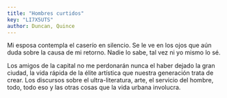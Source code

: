 ```yaml
---
title: "Hombres curtidos"
key: "LI7X5UTS"
author: Duncan, Quince
---
```

<div data-schema-version="8"><p>Mi esposa contempla el caserío en silencio. Se le ve en los ojos que aún duda sobre la causa de mi retorno. Nadie lo sabe, tal vez ni yo mismo lo sé.</p> <p>Los amigos de la capital no me perdonarán nunca el haber dejado la gran ciudad, la vida rápida de la élite artística que nuestra generación trata de crear. Los discursos sobre el ultra-literatura, arte, el servicio del hombre, todo, todo eso y las otras cosas que la vida urbana involucra.</p> </div>